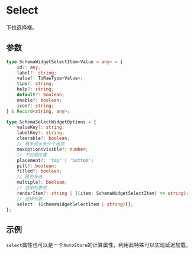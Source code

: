 # Select

下拉选择框。

## 参数

```ts
type SchemaWidgetSelectItem<Value = any> = {
    id?: any;
    label?: string;
    value?: ToRawType<Value>;
    tips?: string;
    help?: string;
    default?: boolean;
    enable?: boolean;
    icon?: string;
} & Record<string, any>;

type SchemaSelectWidgetOptions = {
    valueKey?: string;
    labelKey?: string;
    clearable?: boolean;
    // 最多显示多少个选项
    maxOptionsVisible?: number;
    // 下拉框位置
    placement?: 'top' | 'bottom';
    pill?: boolean;
    filled?: boolean;
    // 是否多选
    multiple?: boolean;
    // 渲染列表项
    renderItem?: string | ((item: SchemaWidgetSelectItem) => string);
    // 选择列表
    select: (SchemaWidgetSelectItem | string)[];
};
```

## 示例

<demo html="autoform/widgets/select.html"/>

`select`属性也可以是一个`AutoStore`的计算属性，利用此特殊可以实现延迟加载。

<demo html="autoform/widgets/lazy-select.html"/>
